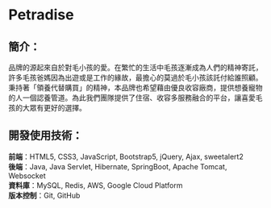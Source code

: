 # Petradise

## 簡介：
品牌的源起來自於對毛小孩的愛。在繁忙的生活中毛孩逐漸成為人們的精神寄託，許多毛孩爸媽因為出遊或是工作的緣故，最擔心的莫過於毛小孩該託付給誰照顧。秉持著「領養代替購買」的精神，本品牌也希望藉由優良收容廠商，提供想養寵物的人一個認養管道。為此我們團隊提供了住宿、收容多服務融合的平台，讓喜愛毛孩的大眾有更好的選擇。

## 開發使用技術：
**前端**：HTML5, CSS3, JavaScript, Bootstrap5, jQuery, Ajax, sweetalert2  
**後端**：Java, Java Servlet, Hibernate, SpringBoot, Apache Tomcat, Websocket  
**資料庫**：MySQL, Redis, AWS, Google Cloud Platform  
**版本控制**：Git, GitHub




